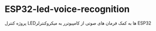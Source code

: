 # ESP32-led-voice-recognition
پروژه کنترل LEDها به کمک فرمان های صوتی از کامپیوترر به میکروکنترلر ESP32
